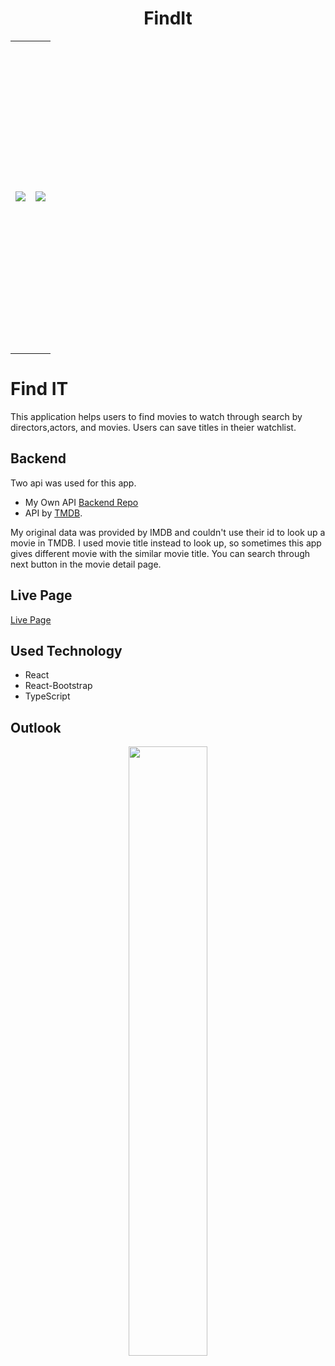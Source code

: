 <h1 align="center">FindIt</h1>
<table align="center">
  <tr height='500px'>
    <td align="center">
      <img src="https://res.cloudinary.com/dmaijlcxd/image/upload/v1684422776/Screenshot_from_2023-05-15_14-32-31_lkpjug.png">
    </td>
    <td align="center">
      <img src="https://res.cloudinary.com/dmaijlcxd/image/upload/v1684422776/Screenshot_from_2023-05-16_20-43-30_mrrcgi.png">
    </td>
  </tr>
</table>

# Find IT

This application helps users to find movies to watch through search by directors,actors, and movies.
Users can save titles in theier watchlist. 





## Backend
Two api was used for this app.
- My Own API [Backend Repo](https://github.com/Satoshi-Sh/FindIt2-API)
- API by [TMDB](https://www.themoviedb.org/). 

My original data was provided by IMDB and couldn't use their id to look up a movie in TMDB. I used movie title instead to look up, so sometimes this app gives different movie with the similar movie title. You can search through next button in the movie detail page.

## Live Page
[Live Page](https://satoshi-sh.github.io/findit2/)

## Used Technology
- React 
- React-Bootstrap
- TypeScript 

## Outlook
<p align="center" width="50%" height="50%">
<img src='https://github.com/Satoshi-Sh/git_resource/blob/main/findit-demo.gif' width="50%" height="50%">
</p>

